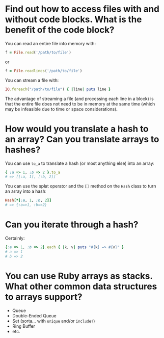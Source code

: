 # Find out how to access files with and without code blocks. What is the benefit of the code block?
You can read an entire file into memory with:

```ruby
f = File.read('/path/to/file')
```

or

```ruby
f = File.readlines('/path/to/file')
```

You can stream a file with:

```ruby
IO.foreach("/path/to/file") { |line| puts line }
```

The advantage of streaming a file (and processing each line in a block) is that the entire file does not need to be in memory at the same time (which may be infeasible due to time or space considerations).

# How would you translate a hash to an array? Can you translate arrays to hashes?
You can use `to_a` to translate a hash (or most anything else) into an array:

```ruby
{ :a => 1, :b => 2 }.to_a
# => [[:a, 1], [:b, 2]]
```

You can use the splat operator and the `[]` method on the `Hash` class to turn an array into a hash:

```ruby
Hash[*[:a, 1, :b, 2]]
# => {:a=>1, :b=>2}
```

# Can you iterate through a hash?
Certainly:

```ruby
{:a => 1, :b => 2}.each { |k, v| puts "#{k} => #{v}" }
# a => 1
# b => 2
```

# You can use Ruby arrays as stacks. What other common data structures to arrays support?
- Queue
- Double-Ended Queue
- Set (sorta... with `unique` and/or `include?`)
- Ring Buffer
- etc.
